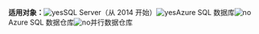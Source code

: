 <Token>**适用对象：**![yes](media/yes.png)SQL Server（从 2014 开始）![yes](media/yes.png)Azure SQL 数据库![no](media/no.png)Azure SQL 数据仓库![no](media/no.png)并行数据仓库</Token>

